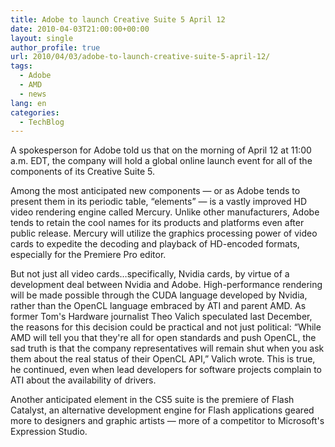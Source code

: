 ```yaml
---
title: Adobe to launch Creative Suite 5 April 12
date: 2010-04-03T21:00:00+00:00
layout: single
author_profile: true
url: 2010/04/03/adobe-to-launch-creative-suite-5-april-12/
tags:
  - Adobe
  - AMD
  - news
lang: en
categories: 
  - TechBlog
---
```

A spokesperson for Adobe told us that on the morning of April 12 at 11:00 a.m. EDT, the company will hold a global online launch event for all of the components of its Creative Suite 5.

Among the most anticipated new components — or as Adobe tends to present them in its periodic table, “elements” — is a vastly improved HD video rendering engine called Mercury. Unlike other manufacturers, Adobe tends to retain the cool names for its products and platforms even after public release. Mercury will utilize the graphics processing power of video cards to expedite the decoding and playback of HD-encoded formats, especially for the Premiere Pro editor.

But not just all video cards…specifically, Nvidia cards, by virtue of a development deal between Nvidia and Adobe. High-performance rendering will be made possible through the CUDA language developed by Nvidia, rather than the OpenCL language embraced by ATI and parent AMD. As former Tom's Hardware journalist Theo Valich speculated last December, the reasons for this decision could be practical and not just political: “While AMD will tell you that they're all for open standards and push OpenCL, the sad truth is that the company representatives will remain shut when you ask them about the real status of their OpenCL API,” Valich wrote. This is true, he continued, even when lead developers for software projects complain to ATI about the availability of drivers.

Another anticipated element in the CS5 suite is the premiere of Flash Catalyst, an alternative development engine for Flash applications geared more to designers and graphic artists — more of a competitor to Microsoft's Expression Studio.